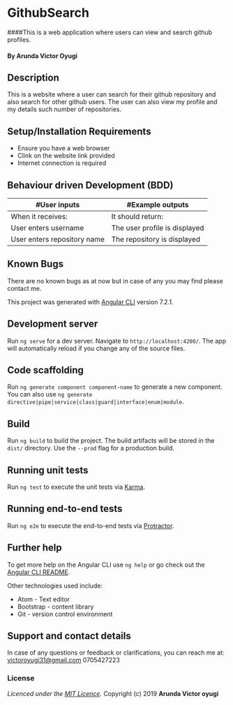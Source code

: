 # GithubSearch

####This is a web application where users can view and search github profiles.

#### By **Arunda Victor Oyugi**

## Description
This is a website where a user can search for their github repository and also search for other github users. The user can also view my profile and my details such number of repositories.

## Setup/Installation Requirements
* Ensure you have a web browser
* Clink on the website link provided
* Internet connection is required

## Behaviour driven Development (BDD)
|#User inputs   |  #Example outputs |         
|---------------|-------------------|
|When it receives:               | It should return:                  |
| User enters username              | The user profile is displayed                 |
| User enters repository name              | The repository is displayed                  |

## Known Bugs
There are no known bugs as at now but in case of any you may find please contact me.

This project was generated with [Angular CLI](https://github.com/angular/angular-cli) version 7.2.1.

## Development server

Run `ng serve` for a dev server. Navigate to `http://localhost:4200/`. The app will automatically reload if you change any of the source files.

## Code scaffolding

Run `ng generate component component-name` to generate a new component. You can also use `ng generate directive|pipe|service|class|guard|interface|enum|module`.

## Build

Run `ng build` to build the project. The build artifacts will be stored in the `dist/` directory. Use the `--prod` flag for a production build.

## Running unit tests

Run `ng test` to execute the unit tests via [Karma](https://karma-runner.github.io).

## Running end-to-end tests

Run `ng e2e` to execute the end-to-end tests via [Protractor](http://www.protractortest.org/).

## Further help

To get more help on the Angular CLI use `ng help` or go check out the [Angular CLI README](https://github.com/angular/angular-cli/blob/master/README.md).

Other technologies used include:
* Atom - Text editor
* Bootstrap - content library
* Git - version control environment

## Support and contact details
In case of any questions or feedback or clarifications, you can reach me at:
victoroyugi31@gmail.com
0705427223
### License
*Licenced under the [MIT Licence](LICENCE).*
Copyright (c) 2019 **Arunda Victor oyugi**
